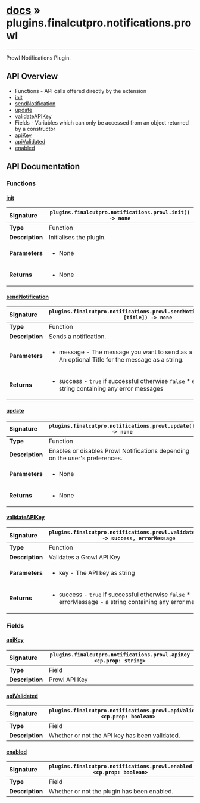 # [docs](index.md) » plugins.finalcutpro.notifications.prowl
---

Prowl Notifications Plugin.

## API Overview
* Functions - API calls offered directly by the extension
 * [init](#init)
 * [sendNotification](#sendnotification)
 * [update](#update)
 * [validateAPIKey](#validateapikey)
* Fields - Variables which can only be accessed from an object returned by a constructor
 * [apiKey](#apikey)
 * [apiValidated](#apivalidated)
 * [enabled](#enabled)

## API Documentation

### Functions

#### [init](#init)
| <span style="float: left;">**Signature**</span> | <span style="float: left;">`plugins.finalcutpro.notifications.prowl.init() -> none` </span>                                                          |
| -----------------------------------------------------|---------------------------------------------------------------------------------------------------------|
| **Type**                                             | Function |
| **Description**                                      | Initialises the plugin. |
| **Parameters**                                       | <ul><li>None</li></ul> |
| **Returns**                                          | <ul><li>None</li></ul> |

#### [sendNotification](#sendnotification)
| <span style="float: left;">**Signature**</span> | <span style="float: left;">`plugins.finalcutpro.notifications.prowl.sendNotification(message, [title]) -> none` </span>                                                          |
| -----------------------------------------------------|---------------------------------------------------------------------------------------------------------|
| **Type**                                             | Function |
| **Description**                                      | Sends a notification. |
| **Parameters**                                       | <ul><li>message - The message you want to send as a string. * [title] - An optional Title for the message as a string.</li></ul> |
| **Returns**                                          | <ul><li>success - <code>true</code> if successful otherwise <code>false</code> * errorMessage - a string containing any error messages</li></ul> |

#### [update](#update)
| <span style="float: left;">**Signature**</span> | <span style="float: left;">`plugins.finalcutpro.notifications.prowl.update() -> none` </span>                                                          |
| -----------------------------------------------------|---------------------------------------------------------------------------------------------------------|
| **Type**                                             | Function |
| **Description**                                      | Enables or disables Prowl Notifications depending on the user's preferences. |
| **Parameters**                                       | <ul><li>None</li></ul> |
| **Returns**                                          | <ul><li>None</li></ul> |

#### [validateAPIKey](#validateapikey)
| <span style="float: left;">**Signature**</span> | <span style="float: left;">`plugins.finalcutpro.notifications.prowl.validateAPIKey(key) -> success, errorMessage` </span>                                                          |
| -----------------------------------------------------|---------------------------------------------------------------------------------------------------------|
| **Type**                                             | Function |
| **Description**                                      | Validates a Growl API Key |
| **Parameters**                                       | <ul><li>key - The API key as string</li></ul> |
| **Returns**                                          | <ul><li>success - <code>true</code> if successful otherwise <code>false</code> * errorMessage - a string containing any error messages</li></ul> |

### Fields

#### [apiKey](#apikey)
| <span style="float: left;">**Signature**</span> | <span style="float: left;">`plugins.finalcutpro.notifications.prowl.apiKey <cp.prop: string>` </span>                                                          |
| -----------------------------------------------------|---------------------------------------------------------------------------------------------------------|
| **Type**                                             | Field |
| **Description**                                      | Prowl API Key |

#### [apiValidated](#apivalidated)
| <span style="float: left;">**Signature**</span> | <span style="float: left;">`plugins.finalcutpro.notifications.prowl.apiValidated <cp.prop: boolean>` </span>                                                          |
| -----------------------------------------------------|---------------------------------------------------------------------------------------------------------|
| **Type**                                             | Field |
| **Description**                                      | Whether or not the API key has been validated. |

#### [enabled](#enabled)
| <span style="float: left;">**Signature**</span> | <span style="float: left;">`plugins.finalcutpro.notifications.prowl.enabled <cp.prop: boolean>` </span>                                                          |
| -----------------------------------------------------|---------------------------------------------------------------------------------------------------------|
| **Type**                                             | Field |
| **Description**                                      | Whether or not the plugin has been enabled. |

